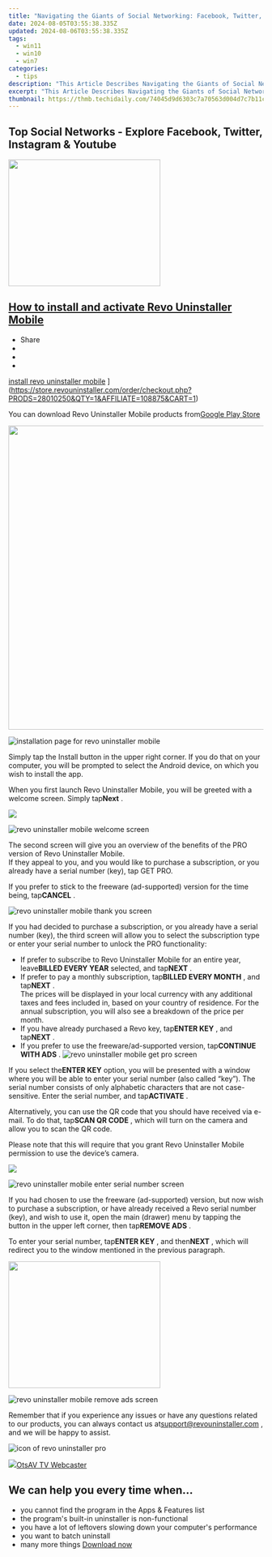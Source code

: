 ```yaml
---
title: "Navigating the Giants of Social Networking: Facebook, Twitter, Instagram & YouTube"
date: 2024-08-05T03:55:38.335Z
updated: 2024-08-06T03:55:38.335Z
tags:
  - win11
  - win10
  - win7
categories:
  - tips
description: "This Article Describes Navigating the Giants of Social Networking: Facebook, Twitter, Instagram & YouTube"
excerpt: "This Article Describes Navigating the Giants of Social Networking: Facebook, Twitter, Instagram & YouTube"
thumbnail: https://thmb.techidaily.com/74045d9d6303c7a70563d004d7c7b11c2909530a50d24fd1a27318344d95b256.jpg
---
```


## Top Social Networks - Explore Facebook, Twitter, Instagram & Youtube

<!-- affiliate ads begin -->
<a href="https://godlikehost.sjv.io/c/5597632/1920047/21774" target="_top" id="1920047"><img src="//a.impactradius-go.com/display-ad/21774-1920047" border="0" alt="" width="300" height="250"/></a><img height="0" width="0" src="https://imp.pxf.io/i/5597632/1920047/21774" style="position:absolute;visibility:hidden;" border="0" />
<!-- affiliate ads end -->
## [How to install and activate Revo Uninstaller Mobile](https://store.revouninstaller.com/order/checkout.php?PRODS=28010250&QTY=1&AFFILIATE=108875&CART=1)

* Share
* [](http://www.facebook.com/share.php?u=https://www.revouninstaller.com/blog/how-to-install-and-activate-revo-uninstaller-mobile/&title=How+to+install+and+activate+Revo+Uninstaller+Mobile)
* [](https://twitter.com/intent/tweet?text=How+to+install+and+activate+Revo+Uninstaller+Mobile&url=https://www.revouninstaller.com/blog/how-to-install-and-activate-revo-uninstaller-mobile/ "Click to share on Twitter")
* [](https://store.revouninstaller.com/order/checkout.php?PRODS=28010250&QTY=1&AFFILIATE=108875&CART=1)

[install revo uninstaller mobile](https://f057a20f961f56a72089-b74530d2d26278124f446233f95622ef.ssl.cf1.rackcdn.com/blog/header-install-apps.jpg) ](https://store.revouninstaller.com/order/checkout.php?PRODS=28010250&QTY=1&AFFILIATE=108875&CART=1)

 You can download Revo Uninstaller Mobile products from[Google Play Store](https://play.google.com/store/apps/details?id=com.vsrevogroup.revouninstaller)

<!-- affiliate ads begin -->
<a href="https://appsumo.8odi.net/c/5597632/2068416/7443" target="_top" id="2068416"><img src="//a.impactradius-go.com/display-ad/7443-2068416" border="0" alt="" width="1200" height="600"/></a><img height="0" width="0" src="https://appsumo.8odi.net/i/5597632/2068416/7443" style="position:absolute;visibility:hidden;" border="0" />
<!-- affiliate ads end -->
![installation page for revo uninstaller mobile](https://f057a20f961f56a72089-b74530d2d26278124f446233f95622ef.ssl.cf1.rackcdn.com/blog/how-to-install-and-activate-revo-uninstaller-mobile/revo-uninstaller-mobile-install-page.png)

 Simply tap the Install button in the upper right corner. If you do that on your computer, you will be prompted to select the Android device, on which you wish to install the app.

 When you first launch Revo Uninstaller Mobile, you will be greeted with a welcome screen. Simply tap**Next** .

<!-- affiliate ads begin -->
<a href="https://shop.copernic.com/order/checkout.php?PRODS=41033091&QTY=1&AFFILIATE=108875&CART=1"><img src="https://secure.2checkout.com/images/merchant/8d30aa96e72440759f74bd2306c1fa3d/Copernic-2023-Affiliate-728x90-Advanced.png" border="0"></a>
<!-- affiliate ads end -->
![revo uninstaller mobile welcome screen](https://f057a20f961f56a72089-b74530d2d26278124f446233f95622ef.ssl.cf1.rackcdn.com/blog/how-to-install-and-activate-revo-uninstaller-mobile/revo-uninstaller-mobile-welcome-screen.png)

 The second screen will give you an overview of the benefits of the PRO version of Revo Uninstaller Mobile.  
 If they appeal to you, and you would like to purchase a subscription, or you already have a serial number (key), tap GET PRO.

 If you prefer to stick to the freeware (ad-supported) version for the time being, tap**CANCEL** .

![revo uninstaller mobile thank you screen](https://f057a20f961f56a72089-b74530d2d26278124f446233f95622ef.ssl.cf1.rackcdn.com/blog/how-to-install-and-activate-revo-uninstaller-mobile/revo-uninstaller-mobile-thank-you-screen.png)

 If you had decided to purchase a subscription, or you already have a serial number (key), the third screen will allow you to select the subscription type or enter your serial number to unlock the PRO functionality:

* If prefer to subscribe to Revo Uninstaller Mobile for an entire year, leave**BILLED EVERY YEAR** selected, and tap**NEXT** .
* If prefer to pay a monthly subscription, tap**BILLED EVERY MONTH** , and tap**NEXT** .  
 The prices will be displayed in your local currency with any additional taxes and fees included in, based on your country of residence. For the annual subscription, you will also see a breakdown of the price per month.
* If you have already purchased a Revo key, tap**ENTER KEY** , and tap**NEXT** .
* If you prefer to use the freeware/ad-supported version, tap**CONTINUE WITH ADS** .
![revo uninstaller mobile get pro screen](https://f057a20f961f56a72089-b74530d2d26278124f446233f95622ef.ssl.cf1.rackcdn.com/blog/how-to-install-and-activate-revo-uninstaller-mobile/revo-uninstaller-mobile-get-pro-screen.png)

 If you select the**ENTER KEY** option, you will be presented with a window where you will be able to enter your serial number (also called “key”). The serial number consists of only alphabetic characters that are not case-sensitive. Enter the serial number, and tap**ACTIVATE** .

 Alternatively, you can use the QR code that you should have received via e-mail. To do that, tap**SCAN QR CODE** , which will turn on the camera and allow you to scan the QR code.

 Please note that this will require that you grant Revo Uninstaller Mobile permission to use the device’s camera.

<!-- affiliate ads begin -->
<a href="https://store.bitdefender.com/affiliate.php?ACCOUNT=BITLATIN&AFFILIATE=108875&PATH=http%3A%2F%2Fwww.bitdefender.com%2Fbusiness%3FAFFILIATE%3D108875%26RESOURCE%3D30%2525%2BOff%2Ball%2BGravityZone%2BProducts"><img src="https://www.bitdefender.com/content/dam/bitdefender/business/campaign/1200X628.png" border="0"></a>
<!-- affiliate ads end -->
![revo uninstaller mobile enter serial number screen](https://f057a20f961f56a72089-b74530d2d26278124f446233f95622ef.ssl.cf1.rackcdn.com/blog/how-to-install-and-activate-revo-uninstaller-mobile/revo-uninstaller-mobile-activate-screen.png)

 If you had chosen to use the freeware (ad-supported) version, but now wish to purchase a subscription, or have already received a Revo serial number (key), and wish to use it, open the main (drawer) menu by tapping the button in the upper left corner, then tap**REMOVE ADS** .

 To enter your serial number, tap**ENTER KEY** , and then**NEXT** , which will redirect you to the window mentioned in the previous paragraph.

<!-- affiliate ads begin -->
<a href="https://modlily.sjv.io/c/5597632/1997817/17059" target="_top" id="1997817"><img src="//a.impactradius-go.com/display-ad/17059-1997817" border="0" alt="" width="300" height="250"/></a><img height="0" width="0" src="https://imp.pxf.io/i/5597632/1997817/17059" style="position:absolute;visibility:hidden;" border="0" />
<!-- affiliate ads end -->
![revo uninstaller mobile remove ads screen](https://f057a20f961f56a72089-b74530d2d26278124f446233f95622ef.ssl.cf1.rackcdn.com/blog/how-to-install-and-activate-revo-uninstaller-mobile/revo-uninstaller-mobile-remove-ads-screen.png)

 Remember that if you experience any issues or have any questions related to our products, you can always contact us at[support@revouninstaller.com](https://store.revouninstaller.com/order/checkout.php?PRODS=28010250&QTY=1&AFFILIATE=108875&CART=1) , and we will be happy to assist.

![icon of revo uninstaller pro](https://f057a20f961f56a72089-b74530d2d26278124f446233f95622ef.ssl.cf1.rackcdn.com/site/icons/rup5-64.png)

<!-- affiliate ads begin -->
<a href="https://otszone.ots7.com/order/checkout.php?PRODS=4713324&QTY=1&AFFILIATE=108875&CART=1"><img src="https://green.ots7.com/screenshots/OtsAV/OtsAVTV1.90-300x188.jpg" border="0">OtsAV TV Webcaster</a>
<!-- affiliate ads end -->
## We can help you every time when…

* you cannot find the program in the Apps & Features list
* the program's built-in uninstaller is non-functional
* you have a lot of leftovers slowing down your computer's performance
* you want to batch uninstall
* many more things
[Download now](https://store.revouninstaller.com/order/checkout.php?PRODS=28010250&QTY=1&AFFILIATE=108875&CART=1)

<ins class="adsbygoogle"
     style="display:block"
     data-ad-format="autorelaxed"
     data-ad-client="ca-pub-7571918770474297"
     data-ad-slot="1223367746"></ins>



<ins class="adsbygoogle"
     style="display:block"
     data-ad-client="ca-pub-7571918770474297"
     data-ad-slot="8358498916"
     data-ad-format="auto"
     data-full-width-responsive="true"></ins>
